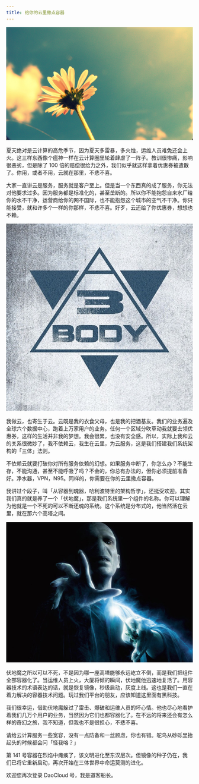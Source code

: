 ```yaml
---
title: 给你的云里撒点容器
---
```


![](summer.jpg)

夏天绝对是云计算的高危季节，因为夏天多雷暴，多火烛，运维人员难免还会上火。这三样东西像个瘟神一样在云计算圈里轮着肆虐了一阵子。教训很惨痛，影响很恶劣，但是除了 100 倍的赔偿很给力之外，我们似乎就这样拿着优惠券被遣散了。你用，或者不用，云就在那里，不悲不喜。

大家一直讲云是服务，服务就是客户至上。但是当一个东西真的成了服务，你无法对他要求过多。因为服务都是标准化的，甚至垄断的。所以你不能抱怨自来水厂给你的水不干净，运营商给你的网不国际，也不能抱怨这个城市的空气不干净。你只能接受，就和许多个一样的你那样，不悲不喜。好歹，云还给了你优惠券，想想也不赖。

![](3body.jpg)

我做云，也寄生于云。云既是我的衣食父母，也是我的把酒基友。我们的业务遍及全球六个数据中心，跑着上万家用户的业务。任何一个区域分吹草动我就要去领优惠券，这样的生活并非我的梦想。我会很累，也没有安全感。所以，实际上我和云的关系很微妙了，我不依赖云，我生在云里，为云服务，这是我们搭建我们系统架构的「三体」法则。

不依赖云就要打破你对所有服务依赖的幻想。如果服务中断了，你怎么办？不能生存，不能沟通，甚至不能呼吸了吗？不会的，你总有办法的，但你必须提前准备好。净水器，VPN，N95。同样的，你需要在你的云里撒点容器。

我讲过个段子，叫「从容器到魂器，哈利波特里的架构哲学」，还挺受欢迎。其实我们真的就是养了一个「伏地魔」，那是我们系统里一个组件的名称。你可以理解为他就是一个不死的可以不断还魂的系统。这个系统是分布式的，他当然活在云里，就在那六个高塔之间。

![](Harry-potter-voldemort.jpg)

伏地魔之所以可以不死，不是因为哪一座高塔能够永远屹立不倒，而是我们把组件全部容器化了。当运维人员上火，大厦将倾的瞬间，伏地魔他迅速地复活了。用容器技术的术语表达的话，就是恢复镜像，秒级启动，灰度上线。这也是我们一直在着力解决的容器技术问题。玩过我们平台的朋友，应该知道这里面有黑科技。

我们很幸运，借助伏地魔躲过了雷击、爆破和运维人员的坏心情。他也尽心地看护着我们几万个用户的业务，当然因为它们也都容器化了。在不远的将来还会有怎么样的奇幻之旅，我不知道，但我也不是很担心，不悲不喜。

请给云计算服务一些宽容，没有一点防备和一丝顾虑，你也有错。鸵鸟从砂砾里抬起头的时候都会问「怪我咯？」

第 141 号容器在烈焰中瘫痪了，该文明进化至东汉层次。但镜像的种子仍在，我们已将它重新启动，再次开始在三体世界中命运莫测的进化。

欢迎您再次登录 DaoCloud 号，我是道客船长。
